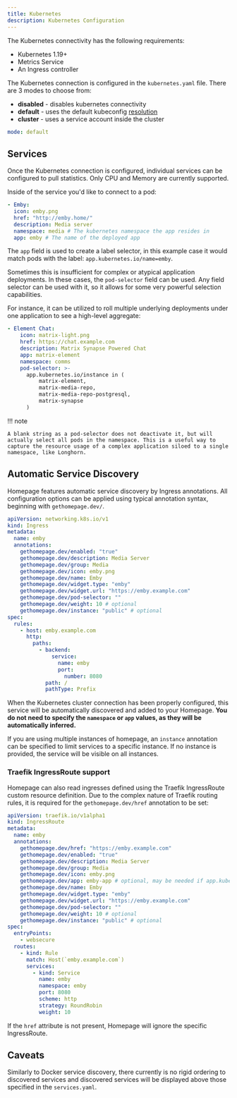 ```yaml
---
title: Kubernetes
description: Kubernetes Configuration
---
```


The Kubernetes connectivity has the following requirements:

- Kubernetes 1.19+
- Metrics Service
- An Ingress controller

The Kubernetes connection is configured in the `kubernetes.yaml` file. There are 3 modes to choose from:

- **disabled** - disables kubernetes connectivity
- **default** - uses the default kubeconfig [resolution](https://kubernetes.io/docs/concepts/configuration/organize-cluster-access-kubeconfig/)
- **cluster** - uses a service account inside the cluster

```yaml
mode: default
```

## Services

Once the Kubernetes connection is configured, individual services can be configured to pull statistics. Only CPU and Memory are currently supported.

Inside of the service you'd like to connect to a pod:

```yaml
- Emby:
  icon: emby.png
  href: "http://emby.home/"
  description: Media server
  namespace: media # The kubernetes namespace the app resides in
  app: emby # The name of the deployed app
```

The `app` field is used to create a label selector, in this example case it would match pods with the label: `app.kubernetes.io/name=emby`.

Sometimes this is insufficient for complex or atypical application deployments. In these cases, the `pod-selector` field can be used. Any field selector can be used with it, so it allows for some very powerful selection capabilities.

For instance, it can be utilized to roll multiple underlying deployments under one application to see a high-level aggregate:

```yaml
- Element Chat:
    icon: matrix-light.png
    href: https://chat.example.com
    description: Matrix Synapse Powered Chat
    app: matrix-element
    namespace: comms
    pod-selector: >-
      app.kubernetes.io/instance in (
          matrix-element,
          matrix-media-repo,
          matrix-media-repo-postgresql,
          matrix-synapse
      )
```

!!! note

    A blank string as a pod-selector does not deactivate it, but will actually select all pods in the namespace. This is a useful way to capture the resource usage of a complex application siloed to a single namespace, like Longhorn.

## Automatic Service Discovery

Homepage features automatic service discovery by Ingress annotations. All configuration options can be applied using typical annotation syntax, beginning with `gethomepage.dev/`.

```yaml
apiVersion: networking.k8s.io/v1
kind: Ingress
metadata:
  name: emby
  annotations:
    gethomepage.dev/enabled: "true"
    gethomepage.dev/description: Media Server
    gethomepage.dev/group: Media
    gethomepage.dev/icon: emby.png
    gethomepage.dev/name: Emby
    gethomepage.dev/widget.type: "emby"
    gethomepage.dev/widget.url: "https://emby.example.com"
    gethomepage.dev/pod-selector: ""
    gethomepage.dev/weight: 10 # optional
    gethomepage.dev/instance: "public" # optional
spec:
  rules:
    - host: emby.example.com
      http:
        paths:
          - backend:
              service:
                name: emby
                port:
                  number: 8080
            path: /
            pathType: Prefix
```

When the Kubernetes cluster connection has been properly configured, this service will be automatically discovered and added to your Homepage. **You do not need to specify the `namespace` or `app` values, as they will be automatically inferred.**

If you are using multiple instances of homepage, an `instance` annotation can be specified to limit services to a specific instance. If no instance is provided, the service will be visible on all instances.

### Traefik IngressRoute support

Homepage can also read ingresses defined using the Traefik IngressRoute custom resource definition. Due to the complex nature of Traefik routing rules, it is required for the `gethomepage.dev/href` annotation to be set:

```yaml
apiVersion: traefik.io/v1alpha1
kind: IngressRoute
metadata:
  name: emby
  annotations:
    gethomepage.dev/href: "https://emby.example.com"
    gethomepage.dev/enabled: "true"
    gethomepage.dev/description: Media Server
    gethomepage.dev/group: Media
    gethomepage.dev/icon: emby.png
    gethomepage.dev/app: emby-app # optional, may be needed if app.kubernetes.io/name != ingress metadata.name
    gethomepage.dev/name: Emby
    gethomepage.dev/widget.type: "emby"
    gethomepage.dev/widget.url: "https://emby.example.com"
    gethomepage.dev/pod-selector: ""
    gethomepage.dev/weight: 10 # optional
    gethomepage.dev/instance: "public" # optional
spec:
  entryPoints:
    - websecure
  routes:
    - kind: Rule
      match: Host(`emby.example.com`)
      services:
        - kind: Service
          name: emby
          namespace: emby
          port: 8080
          scheme: http
          strategy: RoundRobin
          weight: 10
```

If the `href` attribute is not present, Homepage will ignore the specific IngressRoute.

## Caveats

Similarly to Docker service discovery, there currently is no rigid ordering to discovered services and discovered services will be displayed above those specified in the `services.yaml`.
